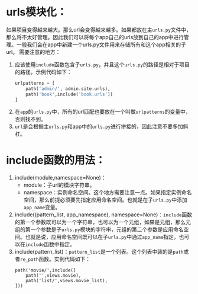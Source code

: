 # urls模块化：
如果项目变得越来越大。那么url会变得越来越多。如果都放在主`urls.py`文件中，那么将不太好管理。因此我们可以将每个app自己的urls放到自己的app中进行管理。一般我们会在app中新建一个urls.py文件用来存储所有和这个app相关的子url。
需要注意的地方：
1. 应该使用`include`函数包含子`urls.py`，并且这个`urls.py`的路径是相对于项目的路径。示例代码如下：
    ```python
    urlpatterns = [
        path('admin/', admin.site.urls),
        path('book',include('book.urls'))
    ]
    ```
2. 在`app`的`urls.py`中，所有的url匹配也要放在一个叫做`urlpatterns`的变量中，否则找不到。
3. `url`是会根据主`urls.py`和app中的`urls.py`进行拼接的，因此注意不要多加斜杠。



# include函数的用法：

1. include(module,namespace=None)：
    * module：子url的模块字符串。
    * namespace：实例命名空间。这个地方需要注意一点。如果指定实例命名空间，那么前提必须要先指定应用命名空间。也就是在子`urls.py`中添加`app_name`变量。
2. include((pattern_list, app_namespace), namespace=None)：`include`函数的第一个参数既可以为一个字符串，也可以为一个元组，如果是元组，那么元组的第一个参数是子`urls.py`模块的字符串，元组的第二个参数是应用命名空间。也就是说，应用命名空间既可以在子`urls.py`中通过`app_name`指定，也可以在`include`函数中指定。
3. include(pattern_list)：`pattern_list`是一个列表。这个列表中装的是`path`或者`re_path`函数。实例代码如下：
    ```pyhon
    path('movie/',include([
        path('',views.movie),
        path('list/',views.movie_list),
    ]))
    ```